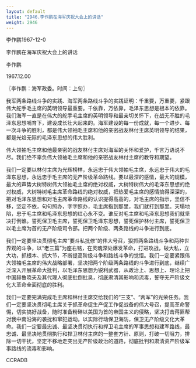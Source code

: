 ```yaml
---
layout: default
title: "2946.李作鹏在海军庆祝大会上的讲话"
weight: 2946
---
```


李作鹏1967-12-0

李作鹏在海军庆祝大会上的讲话

李作鹏

1967.12.00

〖李作鹏：海军政委。时间：上旬〗

我军两条路线斗争的实践、海军两条路线斗争的实践证明：千重要，万重要，紧跟伟大舵手毛主席的英明领导最重要。千依靠，万依靠，毛泽东思想是根本的依靠。我们海军一直是在伟大的舵手毛主席的英明领导和最亲切关怀下，在战无不胜的毛泽东思想哺育下，建设成长壮大起来的。海军建设的每一份成就，每一个进步、每一次斗争的胜利，都是伟大领袖毛主席和他的亲密战友林付主席英明领导的结果，都是光焰无际的毛泽东思想的伟大胜利。

伟大领袖毛主席和他最亲密的战友林付主席对海军的关怀和爱护，千言万语说不尽。我们绝不辜负伟大领袖毛主席和他的亲密战友林付主席的教导和期望。

我们一定要以林付主席为光辉榜样，永远忠于伟大领袖毛主席，永远忠于伟大的毛泽东思想，永远忠于毛主席的无产阶级革命路线。要以最深的感情，最大的规模，最大的声势大树特树伟大领袖毛主席的绝对权威，大树特树伟大的毛泽东思想的绝对权威，大树特树毛主席革命路线的绝对权威，把热爱毛主席的感情搞得深深的，把对毛泽东思想和对毛主席革命路线的认识提得高高的，对毛主席的指示，坚信不移，坚定不依，句句照办，字字照办，毛主席指到那里，我们就打到那里。天塌地陷，忠于毛主席和毛泽东思想的红心永不变。谁反对毛主席和毛泽东思想我们就坚决打倒谁。誓死保卫毛主席，誓死保卫毛泽东思想，誓死保护林付主席，誓死保卫以毛主席为首的无产阶级司令部。把两个阶级、两条路线的斗争进行到底。

我们一定要坚决贯彻毛主席“要斗私批修”的伟大号召，狠抓两条路线斗争和两种世界观的斗争，以“老三篇”为座右铭，在灵魂深处爆发革命，打进攻战，破大私，立大功，抓根本、抓大节，不断提高阶级斗争和路线斗争的觉悟。我们一定要紧跟伟大领袖毛主席的伟大战略部署，坚决把两个阶级两条路线的斗争进行到底，继续广泛深入开展革命大批判，以毛泽东思想为锐利武器，从政治上、思想上、理论上把中国赫鲁晓夫及其代理人彻底批倒批臭，彻底肃清其影响和流毒，誓夺无产阶级文化大革命全面彻底的胜利。

我们一定要完满完成毛主席和林付主席交给我们的“三支”、“两军”的光荣任务。我们一定要坚决贯彻毛主席关于抓革命促生产促工作促战备的伟大号召，提高革命警惕，切实搞好战备，随时准备粉碎以美国为首的帝国主义的侵略，坚决打击蒋匪帮对我中南沿海的袭扰和窜犯运动。以实际行动保卫海防，保卫无产阶级文化大革命。我们一定要最忠诚、最坚决贯彻执行和捍卫毛主席的军事思想和建军路线，最忠诚、最坚决地贯彻执行和捍卫林付主席的一整套方针、原则，打破一切阻力，排除一切干扰，坚定不移地走突出无产阶级政治的道路，彻底批判和肃清资产阶级军事路线的流毒和影响。

CCRADB

